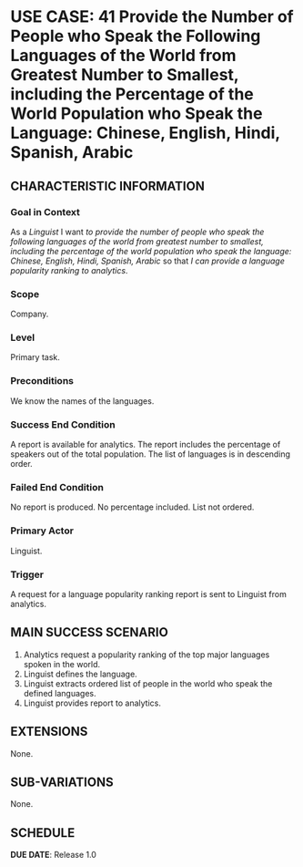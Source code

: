 # USE CASE: 41 Provide the Number of People who Speak the Following Languages of the World from Greatest Number to Smallest, including the Percentage of the World Population who Speak the Language: Chinese, English, Hindi, Spanish, Arabic

## CHARACTERISTIC INFORMATION

### Goal in Context

As a *Linguist* I want *to provide the number of people who speak the following languages of the world from greatest number to smallest, including the percentage of the world population who speak the language: Chinese, English, Hindi, Spanish, Arabic* so that *I can provide a language popularity ranking to analytics*.

### Scope

Company.

### Level

Primary task.

### Preconditions

We know the names of the languages.

### Success End Condition

A report is available for analytics. The report includes the percentage of speakers out of the total population. The list of languages is in descending order.

### Failed End Condition

No report is produced. No percentage included. List not ordered.

### Primary Actor

Linguist.

### Trigger

A request for a language popularity ranking report is sent to Linguist from analytics.

## MAIN SUCCESS SCENARIO

1. Analytics request a popularity ranking of the top major languages spoken in the world.
2. Linguist defines the language.
3. Linguist extracts ordered list of people in the world who speak the defined languages.
4. Linguist provides report to analytics.

## EXTENSIONS

None.

## SUB-VARIATIONS

None.

## SCHEDULE

**DUE DATE**: Release 1.0